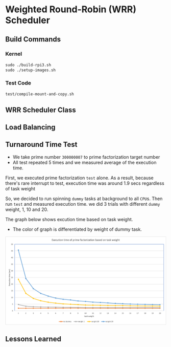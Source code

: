 # Weighted Round-Robin (WRR) Scheduler

## Build Commands
### Kernel
```shell
sudo ./build-rpi3.sh
sudo ./setup-images.sh
```

### Test Code
```shell
test/compile-mount-and-copy.sh
```

## WRR Scheduler Class


## Load Balancing


## Turnaround Time Test

- We take prime number `300000007` to prime factorization target number 
- All test repeated 5 times and we measured average of the execution time.

First, we executed prime factorization `test` alone. As a result, because there's rare interrupt to test, execution time was around 1.9 secs regardless of task weight

So, we decided to run spinning `dummy` tasks at background to all `CPU`s. Then run `test` and measured execution time. we did 3 trials with different `dummy` weight, 1, 10 and 20.

The graph below shows excution time based on task weight.
- The color of graph is differentiated by weight of dummy task.

<img width="789" alt="KakaoTalk_Photo_2023-05-27-19-01-36" src="test/plot.png">

## Lessons Learned